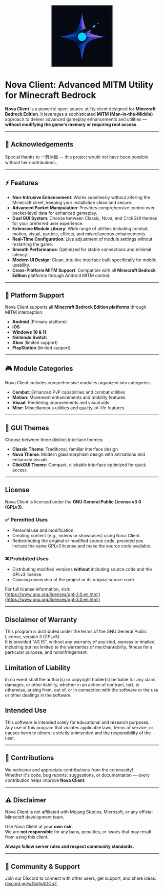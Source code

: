 <p align="center">
  <img src="images/Nova_Icon.png" alt="Nova Client Logo" width="200"/>
</p>

# Nova Client: Advanced MITM Utility for Minecraft Bedrock

**Nova Client** is a powerful open-source utility client designed for **Minecraft Bedrock Edition**. It leverages a sophisticated **MITM (Man-in-the-Middle)** approach to deliver advanced gameplay enhancements and utilities — **without modifying the game's memory or requiring root access.**

---

## 🙏 Acknowledgements

Special thanks to [一剪沐橙](https://github.com/mucute-qwq) — this project would not have been possible without her contributions.

---

## ⚡ Features

- **Non-Intrusive Enhancement**: Works seamlessly without altering the Minecraft client, keeping your installation clean and secure.
- **Advanced Packet Manipulation**: Provides comprehensive control over packet-level data for enhanced gameplay.
- **Dual GUI System**: Choose between Classic, Nova, and ClickGUI themes for your preferred user experience.
- **Extensive Module Library**: Wide range of utilities including combat, motion, visual, particle, effects, and miscellaneous enhancements.
- **Real-Time Configuration**: Live adjustment of module settings without restarting the game.
- **Smooth Performance**: Optimized for stable connections and minimal latency.
- **Modern UI Design**: Clean, intuitive interface built specifically for mobile usability.
- **Cross-Platform MITM Support**: Compatible with all **Minecraft Bedrock Edition** platforms through Android MITM control.

---

## 📱 Platform Support

Nova Client supports all **Minecraft Bedrock Edition platforms** through MITM interception:

- **Android** (Primary platform)
- **iOS**
- **Windows 10 & 11**
- **Nintendo Switch**
- **Xbox** (limited support)
- **PlayStation** (limited support)

---

## 🎮 Module Categories

Nova Client includes comprehensive modules organized into categories:

- **Combat**: Enhanced PvP capabilities and combat utilities
- **Motion**: Movement enhancements and mobility features
- **Visual**: Rendering improvements and visual aids
- **Misc**: Miscellaneous utilities and quality-of-life features

---

## 🎨 GUI Themes

Choose between three distinct interface themes:

- **Classic Theme**: Traditional, familiar interface design
- **Nova Theme**: Modern glassmorphism design with animations and enhanced visuals
- **ClickGUI Theme**: Compact, clickable interface optimized for quick access

---

## License

Nova Client is licensed under the **GNU General Public License v3.0 (GPLv3)**.

### ✅ Permitted Uses

- Personal use and modification.
- Creating content (e.g., videos or showcases) using Nova Client.
- Redistributing the original or modified source code, provided you include the same GPLv3 license and make the source code available.

### ❌ Prohibited Uses

- Distributing modified versions **without** including source code and the GPLv3 license.
- Claiming ownership of the project or its original source code.

For full license information, visit:  
[https://www.gnu.org/licenses/gpl-3.0.en.html](https://www.gnu.org/licenses/gpl-3.0.en.html)

---

## Disclaimer of Warranty

This program is distributed under the terms of the GNU General Public License, version 3 (GPLv3).  
It is provided "AS IS", without any warranty of any kind, express or implied, including but not limited to the warranties of merchantability, fitness for a particular purpose, and noninfringement.

## Limitation of Liability

In no event shall the author(s) or copyright holder(s) be liable for any claim, damages, or other liability, whether in an action of contract, tort, or otherwise, arising from, out of, or in connection with the software or the use or other dealings in the software.

## Intended Use

This software is intended solely for educational and research purposes.  
Any use of this program that violates applicable laws, terms of service, or causes harm to others is strictly unintended and the responsibility of the user.

---

## 🤝 Contributions

We welcome and appreciate contributions from the community!  
Whether it's code, bug reports, suggestions, or documentation — every contribution helps improve **Nova Client**.

---

## ⚠️ Disclaimer

Nova Client is not affiliated with Mojang Studios, Microsoft, or any official Minecraft development team.

Use Nova Client at your **own risk**.  
We are **not responsible** for any bans, penalties, or issues that may result from using this client.

**Always follow server rules and respect community standards.**

---

## 💬 Community & Support

Join our Discord to connect with other users, get support, and share ideas:  
[discord.gg/wGxdgADCbZ](https://discord.gg/wGxdgADCbZ).
